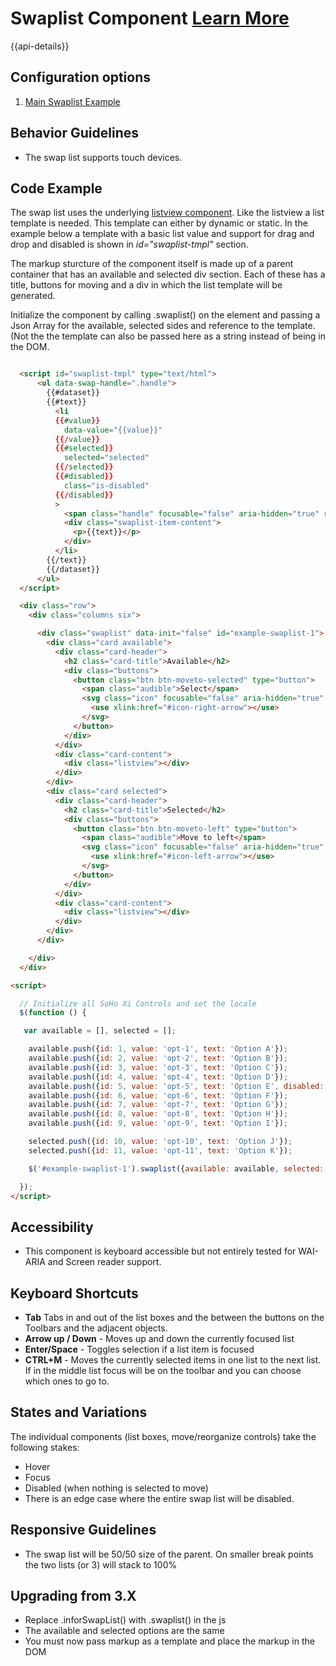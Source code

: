 # Swaplist Component [Learn More](#)

{{api-details}}

## Configuration options

1. [Main Swaplist Example](/components/swaplist/example-index.html)

## Behavior Guidelines

-   The swap list supports touch devices.

## Code Example

The swap list uses the underlying [listview component](https://soho.infor.com/index.php?p=component/basic-list). Like the listview a list template is needed. This template can either by dynamic or static. In the example below a template with a basic list value and support for drag and drop and disabled is shown in *id="swaplist-tmpl"* section.

The markup sturcture of the component itself is made up of a parent container that has an available and selected div section. Each of these has a title, buttons for moving and a div in which the list template will be generated.

Initialize the component by calling .swaplist() on the element and passing a Json Array for the available, selected sides and reference to the template. (Not the the template can also be passed here as a string instead of being in the DOM.

```html

  <script id="swaplist-tmpl" type="text/html">
      <ul data-swap-handle=".handle">
        {{#dataset}}
        {{#text}}
          <li
          {{#value}}
            data-value="{{value}}"
          {{/value}}
          {{#selected}}
            selected="selected"
          {{/selected}}
          {{#disabled}}
            class="is-disabled"
          {{/disabled}}
          >
            <span class="handle" focusable="false" aria-hidden="true" role="presentation">&#8286;</span>
            <div class="swaplist-item-content">
              <p>{{text}}</p>
            </div>
          </li>
        {{/text}}
        {{/dataset}}
      </ul>
  </script>

  <div class="row">
    <div class="columns six">

      <div class="swaplist" data-init="false" id="example-swaplist-1">
        <div class="card available">
          <div class="card-header">
            <h2 class="card-title">Available</h2>
            <div class="buttons">
              <button class="btn btn-moveto-selected" type="button">
                <span class="audible">Select</span>
                <svg class="icon" focusable="false" aria-hidden="true" role="presentation">
                  <use xlink:href="#icon-right-arrow"></use>
                </svg>
              </button>
            </div>
          </div>
          <div class="card-content">
            <div class="listview"></div>
          </div>
        </div>
        <div class="card selected">
          <div class="card-header">
            <h2 class="card-title">Selected</h2>
            <div class="buttons">
              <button class="btn btn-moveto-left" type="button">
                <span class="audible">Move to left</span>
                <svg class="icon" focusable="false" aria-hidden="true" role="presentation">
                  <use xlink:href="#icon-left-arrow"></use>
                </svg>
              </button>
            </div>
          </div>
          <div class="card-content">
            <div class="listview"></div>
          </div>
        </div>
      </div>

    </div>
  </div>

<script>

  // Initialize all SoHo Xi Controls and set the locale
  $(function () {

   var available = [], selected = [];

    available.push({id: 1, value: 'opt-1', text: 'Option A'});
    available.push({id: 2, value: 'opt-2', text: 'Option B'});
    available.push({id: 3, value: 'opt-3', text: 'Option C'});
    available.push({id: 4, value: 'opt-4', text: 'Option D'});
    available.push({id: 5, value: 'opt-5', text: 'Option E', disabled: true});
    available.push({id: 6, value: 'opt-6', text: 'Option F'});
    available.push({id: 7, value: 'opt-7', text: 'Option G'});
    available.push({id: 8, value: 'opt-8', text: 'Option H'});
    available.push({id: 9, value: 'opt-9', text: 'Option I'});

    selected.push({id: 10, value: 'opt-10', text: 'Option J'});
    selected.push({id: 11, value: 'opt-11', text: 'Option K'});

    $('#example-swaplist-1').swaplist({available: available, selected: selected, template: $('#swaplist-tmpl').html()});

  });
</script>


```

## Accessibility

-   This component is keyboard accessible but not entirely tested for WAI-ARIA and Screen reader support.

## Keyboard Shortcuts

-   **Tab** Tabs in and out of the list boxes and the between the buttons on the Toolbars and the adjacent objects.
-   **Arrow up / Down** - Moves up and down the currently focused list
-   **Enter/Space** - Toggles selection if a list item is focused
-   **CTRL+M** - Moves the currently selected items in one list to the next list. If in the middle list focus will be on the toolbar and you can choose which ones to go to.

## States and Variations

The individual components (list boxes, move/reorganize controls) take the following stakes:

-   Hover
-   Focus
-   Disabled (when nothing is selected to move)
-   There is an edge case where the entire swap list will be disabled.

## Responsive Guidelines

-   The swap list will be 50/50 size of the parent. On smaller break points the two lists (or 3) will stack to 100%

## Upgrading from 3.X

-   Replace .inforSwapList() with .swaplist() in the js
-   The available and selected options are the same
-   You must now pass markup as a template and place the markup in the DOM
